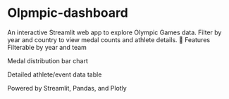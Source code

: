 # Olpmpic-dashboard
An interactive Streamlit web app to explore Olympic Games data.
Filter by year and country to view medal counts and athlete details.
🚀 Features
Filterable by year and team

Medal distribution bar chart

Detailed athlete/event data table

Powered by Streamlit, Pandas, and Plotly
